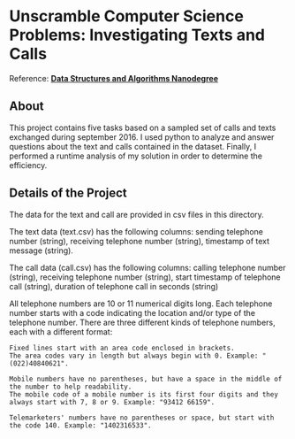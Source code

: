 # Unscramble Computer Science Problems: Investigating Texts and Calls
Reference: <i class="icon-cog"></i> **[Data Structures and Algorithms Nanodegree](https://www.udacity.com/course/nd256)**

## About
This project contains five tasks based on a sampled set of calls and texts exchanged during september 2016.
I used python to analyze and answer questions about the text and calls contained in the dataset. Finally, I performed a runtime analysis of my solution in order to determine the efficiency.

## Details of the Project

The data for the text and call are provided in csv files in this directory.

The text data (text.csv) has the following columns: sending telephone number (string), receiving telephone number (string), timestamp of text message (string).

The call data (call.csv) has the following columns: calling telephone number (string), receiving telephone number (string), start timestamp of telephone call (string), duration of telephone call in seconds (string)

All telephone numbers are 10 or 11 numerical digits long. Each telephone number starts with a code indicating the location and/or type of the telephone number. There are three different kinds of telephone numbers, each with a different format:
```
Fixed lines start with an area code enclosed in brackets. 
The area codes vary in length but always begin with 0. Example: "(022)40840621". 

Mobile numbers have no parentheses, but have a space in the middle of the number to help readability. 
The mobile code of a mobile number is its first four digits and they always start with 7, 8 or 9. Example: "93412 66159". 

Telemarketers' numbers have no parentheses or space, but start with the code 140. Example: "1402316533".
